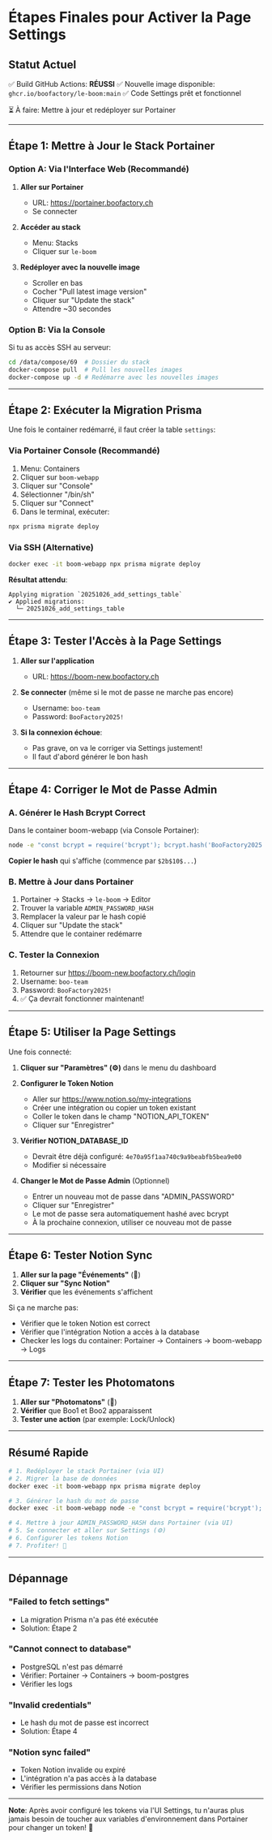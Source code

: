 # Étapes Finales pour Activer la Page Settings

## Statut Actuel

✅ Build GitHub Actions: **RÉUSSI**
✅ Nouvelle image disponible: `ghcr.io/boofactory/le-boom:main`
✅ Code Settings prêt et fonctionnel

⏳ À faire: Mettre à jour et redéployer sur Portainer

---

## Étape 1: Mettre à Jour le Stack Portainer

### Option A: Via l'Interface Web (Recommandé)

1. **Aller sur Portainer**
   - URL: https://portainer.boofactory.ch
   - Se connecter

2. **Accéder au stack**
   - Menu: Stacks
   - Cliquer sur `le-boom`

3. **Redéployer avec la nouvelle image**
   - Scroller en bas
   - Cocher "Pull latest image version"
   - Cliquer sur "Update the stack"
   - Attendre ~30 secondes

### Option B: Via la Console

Si tu as accès SSH au serveur:

```bash
cd /data/compose/69  # Dossier du stack
docker-compose pull  # Pull les nouvelles images
docker-compose up -d # Redémarre avec les nouvelles images
```

---

## Étape 2: Exécuter la Migration Prisma

Une fois le container redémarré, il faut créer la table `settings`:

### Via Portainer Console (Recommandé)

1. Menu: Containers
2. Cliquer sur `boom-webapp`
3. Cliquer sur "Console"
4. Sélectionner "/bin/sh"
5. Cliquer sur "Connect"
6. Dans le terminal, exécuter:

```bash
npx prisma migrate deploy
```

### Via SSH (Alternative)

```bash
docker exec -it boom-webapp npx prisma migrate deploy
```

**Résultat attendu**:
```
Applying migration `20251026_add_settings_table`
✔ Applied migrations:
  └─ 20251026_add_settings_table
```

---

## Étape 3: Tester l'Accès à la Page Settings

1. **Aller sur l'application**
   - URL: https://boom-new.boofactory.ch

2. **Se connecter** (même si le mot de passe ne marche pas encore)
   - Username: `boo-team`
   - Password: `BooFactory2025!`

3. **Si la connexion échoue**:
   - Pas grave, on va le corriger via Settings justement!
   - Il faut d'abord générer le bon hash

---

## Étape 4: Corriger le Mot de Passe Admin

### A. Générer le Hash Bcrypt Correct

Dans le container boom-webapp (via Console Portainer):

```bash
node -e "const bcrypt = require('bcrypt'); bcrypt.hash('BooFactory2025!', 10).then(hash => console.log('HASH:', hash));"
```

**Copier le hash** qui s'affiche (commence par `$2b$10$...`)

### B. Mettre à Jour dans Portainer

1. Portainer → Stacks → `le-boom` → Editor
2. Trouver la variable `ADMIN_PASSWORD_HASH`
3. Remplacer la valeur par le hash copié
4. Cliquer sur "Update the stack"
5. Attendre que le container redémarre

### C. Tester la Connexion

1. Retourner sur https://boom-new.boofactory.ch/login
2. Username: `boo-team`
3. Password: `BooFactory2025!`
4. ✅ Ça devrait fonctionner maintenant!

---

## Étape 5: Utiliser la Page Settings

Une fois connecté:

1. **Cliquer sur "Paramètres" (⚙️)** dans le menu du dashboard

2. **Configurer le Token Notion**
   - Aller sur https://www.notion.so/my-integrations
   - Créer une intégration ou copier un token existant
   - Coller le token dans le champ "NOTION_API_TOKEN"
   - Cliquer sur "Enregistrer"

3. **Vérifier NOTION_DATABASE_ID**
   - Devrait être déjà configuré: `4e70a95f1aa740c9a9beabfb5bea9e00`
   - Modifier si nécessaire

4. **Changer le Mot de Passe Admin** (Optionnel)
   - Entrer un nouveau mot de passe dans "ADMIN_PASSWORD"
   - Cliquer sur "Enregistrer"
   - Le mot de passe sera automatiquement hashé avec bcrypt
   - À la prochaine connexion, utiliser ce nouveau mot de passe

---

## Étape 6: Tester Notion Sync

1. **Aller sur la page "Événements"** (📅)
2. **Cliquer sur "Sync Notion"**
3. **Vérifier** que les événements s'affichent

Si ça ne marche pas:
- Vérifier que le token Notion est correct
- Vérifier que l'intégration Notion a accès à la database
- Checker les logs du container: Portainer → Containers → boom-webapp → Logs

---

## Étape 7: Tester les Photomatons

1. **Aller sur "Photomatons"** (📸)
2. **Vérifier** que Boo1 et Boo2 apparaissent
3. **Tester une action** (par exemple: Lock/Unlock)

---

## Résumé Rapide

```bash
# 1. Redéployer le stack Portainer (via UI)
# 2. Migrer la base de données
docker exec -it boom-webapp npx prisma migrate deploy

# 3. Générer le hash du mot de passe
docker exec -it boom-webapp node -e "const bcrypt = require('bcrypt'); bcrypt.hash('BooFactory2025!', 10).then(hash => console.log('HASH:', hash));"

# 4. Mettre à jour ADMIN_PASSWORD_HASH dans Portainer (via UI)
# 5. Se connecter et aller sur Settings (⚙️)
# 6. Configurer les tokens Notion
# 7. Profiter! 🎉
```

---

## Dépannage

### "Failed to fetch settings"
- La migration Prisma n'a pas été exécutée
- Solution: Étape 2

### "Cannot connect to database"
- PostgreSQL n'est pas démarré
- Vérifier: Portainer → Containers → boom-postgres
- Vérifier les logs

### "Invalid credentials"
- Le hash du mot de passe est incorrect
- Solution: Étape 4

### "Notion sync failed"
- Token Notion invalide ou expiré
- L'intégration n'a pas accès à la database
- Vérifier les permissions dans Notion

---

**Note**: Après avoir configuré les tokens via l'UI Settings, tu n'auras plus jamais besoin de toucher aux variables d'environnement dans Portainer pour changer un token! 🎉
